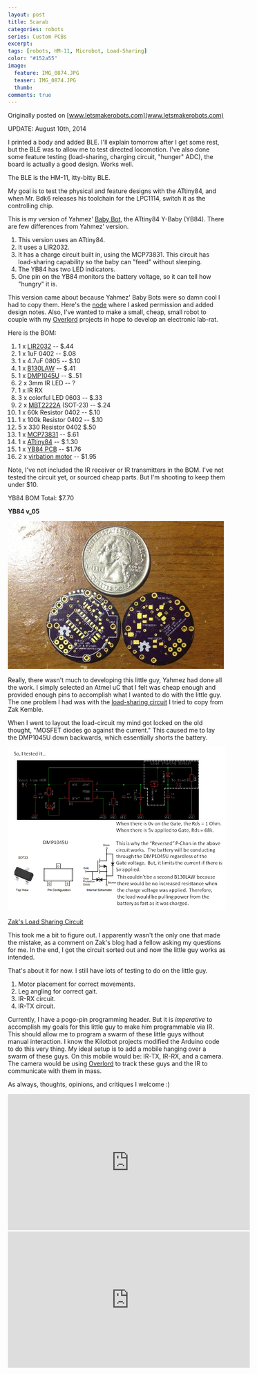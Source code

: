 ```yaml
---
layout: post
title: Scarab
categories: robots
series: Custom PCBs
excerpt:
tags: [robots, HM-11, Microbot, Load-Sharing]
color: "#152a55"
image:
  feature: IMG_0874.JPG
  teaser: IMG_0874.JPG
  thumb:
comments: true
---
```


Originally posted on [www.letsmakerobots.com](www.letsmakerobots.com)

UPDATE: August 10th, 2014

I printed a body and added BLE.  I'll explain tomorrow after I get some rest, but the BLE was to allow me to test directed locomotion.  I've also done some feature testing (load-sharing, charging circuit, "hunger" ADC), the board is actually a good design.  Works well.  

The BLE is the HM-11, itty-bitty BLE.

My goal is to test the physical and feature designs with the ATtiny84, and when Mr. Bdk6 releases his toolchain for the LPC1114, switch it as the controlling chip.

This is my version of Yahmez' [Baby Bot](http://letsmakerobots.com/node/39306), the ATtiny84 Y-Baby (YB84).  There are few differences from Yahmez' version.

1.  This version uses an ATtiny84.
2.  It uses a LIR2032.
3.  It has a charge circuit built in, using the MCP73831\.  This circuit has load-sharing capability so the baby can "feed" without sleeping.
4.  The YB84 has two LED indicators.
5.  One pin on the YB84 monitors the battery voltage, so it can tell how "hungry" it is.

This version came about because Yahmez' Baby Bots were so damn cool I had to copy them.  Here's the [node](http://letsmakerobots.com/node/39650) where I asked permission and added design notes.  Also, I've wanted to make a small, cheap, small robot to couple with my [Overlord](http://letsmakerobots.com/node/38883) projects in hope to develop an electronic lab-rat.

Here is the BOM:

1.  1 x [LIR2032](http://www.ebay.com/itm/10-pcs-lot-rechargeable-LIR2032-3-6V-Li-ion-coin-battery-button-battery-/331062082577?pt=US_Rechargeable_Batteries&hash=item4d14d67c11) -- $.44
2.  1 x 1uF 0402 -- $.08
3.  1 x 4.7uF 0805 -- $.10
4.  1 x [B130LAW](http://www.mouser.com/ProductDetail/Diodes-Incorporated/B130LAW-7-F/?qs=%2fha2pyFadujUWfJaost%2fO%2fm5EB%2flfSlr7qduYb4tkr4%3d) -- $.41
5.  1 x [DMP1045U](http://www.mouser.com/ProductDetail/Diodes-Incorporated/DMP1045U-7/?qs=sGAEpiMZZMshyDBzk1%2fWi1RgPhdS2EhaLQWFAsmm01A%3d) -- $..51
6.  2 x 3mm IR LED -- ?
7.  1 x IR RX
8.  3 x colorful LED 0603 -- $.33
9.  2 x [MBT2222A](http://www.ebay.com/itm/100pcs-MMBT2222A-MMBT2222-Sot-23-2N2222-SMD-NPN-Transistor-SSY-2310-KDQ6-/360798731492?pt=LH_DefaultDomain_2&hash=item540147bce4) (SOT-23) -- $.24
10.  1 x 60k Resistor 0402 -- $.10
11.  1 x 100k Resistor 0402 -- $.10
12.  5 x 330 Resistor 0402 $.50
13.  1 x [MCP73831](http://www.mouser.com/ProductDetail/Microchip-Technology/MCP73831T-2DCI-OT/?qs=sGAEpiMZZMtLck3p7ZBovbAQ8wdoIcbK) -- $.61
14.  1 x [ATtiny84](http://www.mouser.com/ProductDetail/Atmel/ATTINY84A-SSU/?qs=sGAEpiMZZMvqv2n3s2xjsUVXpvE2IBMzcgbJdwhGYzI%3d) -- $.1.30
15.  1 x [YB84 PCB](http://www.oshpark.com/shared_projectss/DCG21mrl) --  $1.76
16.  2 x [virbation motor](http://www.ebay.com/itm/181121246372?ssPageName=STRK:MEWNX:IT&_trksid=p3984.m1439.l2649) -- $1.95

Note, I've not included the IR receiver or IR transmitters in the BOM.  I've not tested the circuit yet, or sourced cheap parts.  But I'm shooting to keep them under $10.

YB84 BOM Total: $7.70

**YB84 v_05**

![](/images/IMG_0404_0.jpg)

Really, there wasn't much to developing this little guy, Yahmez had done all the work.  I simply selected an Atmel uC that I felt was cheap enough and provided enough pins to accomplish what I wanted to do with the little guy.  The one problem I had was with the [load-sharing circuit](http://blog.zakkemble.co.uk/a-lithium-battery-charger-with-load-sharing/#comment-54494) I tried to copy from Zak Kemble.

When I went to layout the load-circuit my mind got locked on the old thought, "MOSFET diodes go against the current."  This caused me to lay the DMP1045U down backwards, which essentially shorts the battery.

![](/images/Drop_Charger_Notes_1.png)

[Zak's Load Sharing Circuit](http://blog.zakkemble.co.uk/wp-content/uploads/2013/05/MCP73831_loadshare.png)

This took me a bit to figure out.  I apparently wasn't the only one that made the mistake, as a comment on Zak's blog had a fellow asking my questions for me.  In the end, I got the circuit sorted out and now the little guy works as intended.

That's about it for now.  I still have lots of testing to do on the little guy.  

1.  Motor placement for correct movements.
2.  Leg angling for correct gait.
3.  IR-RX circuit.
4.  IR-TX circuit.

Currently, I have a pogo-pin programming header.  But it is _imperative_ to accomplish my goals for this little guy to make him programmable via IR.  This should allow me to program a swarm of these little guys without manual interaction.  I know the Kilotbot projects modified the Arduino code to do this very thing.  My ideal setup is to add a mobile hanging over a swarm of these guys.  On this mobile would be: IR-TX, IR-RX, and a camera.   The camera would be using [Overlord](http://letsmakerobots.com/node/38883) to track these guys and the IR to communicate with them in mass.

As always, thoughts, opinions, and critiques I welcome :)

<div class="flex-video">
<iframe width="560" height="315" src="https://www.youtube.com/embed/etl3zJbOEW0" frameborder="0" allowfullscreen></iframe>
</div>

<div class="flex-video">
<iframe width="560" height="315" src="https://www.youtube.com/embed/9svlosASuNk" frameborder="0" allowfullscreen></iframe>
</div>
